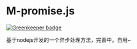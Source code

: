 # M-promise.js

[![Greenkeeper badge](https://badges.greenkeeper.io/MJPiero/M-promise.js.svg)](https://greenkeeper.io/)

基于nodejs开发的一个异步处理方法，完善中。自用~
